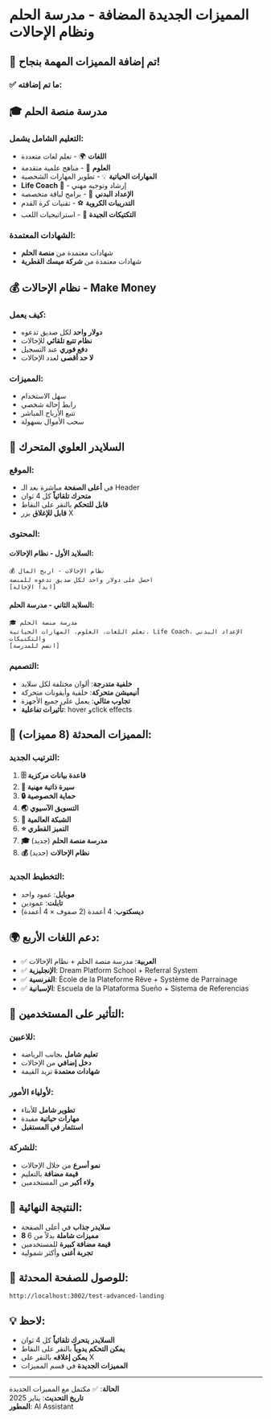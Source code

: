 # المميزات الجديدة المضافة - مدرسة الحلم ونظام الإحالات

## 🎉 **تم إضافة المميزات المهمة بنجاح!**

### ✅ **ما تم إضافته:**

## 🎓 **مدرسة منصة الحلم**
### **التعليم الشامل يشمل:**
- **اللغات** 🌍 - تعلم لغات متعددة
- **العلوم** 🔬 - مناهج علمية متقدمة  
- **المهارات الحياتية** 💡 - تطوير المهارات الشخصية
- **Life Coach** 🧠 - إرشاد وتوجيه مهني
- **الإعداد البدني** 💪 - برامج لياقة متخصصة
- **التدريبات الكروية** ⚽ - تقنيات كرة القدم
- **التكتيكات الجيدة** 🎯 - استراتيجيات اللعب

### **الشهادات المعتمدة:**
- شهادات معتمدة من **منصة الحلم**
- شهادات معتمدة من **شركة ميسك القطرية**

## 💰 **نظام الإحالات - Make Money**
### **كيف يعمل:**
- **دولار واحد** لكل صديق تدعوه
- **نظام تتبع تلقائي** للإحالات
- **دفع فوري** عند التسجيل
- **لا حد أقصى** لعدد الإحالات

### **المميزات:**
- سهل الاستخدام
- رابط إحالة شخصي
- تتبع الأرباح المباشر
- سحب الأموال بسهولة

## 🎠 **السلايدر العلوي المتحرك**

### **الموقع:**
- في **أعلى الصفحة** مباشرة بعد الـ Header
- **متحرك تلقائياً** كل 4 ثوان
- **قابل للتحكم** بالنقر على النقاط
- **قابل للإغلاق** بزر X

### **المحتوى:**

#### **السلايد الأول - نظام الإحالات:**
```
💰 نظام الإحالات - اربح المال
احصل على دولار واحد لكل صديق تدعوه للمنصة
[ابدأ الإحالة]
```

#### **السلايد الثاني - مدرسة الحلم:**
```
🎓 مدرسة منصة الحلم  
تعلم اللغات، العلوم، المهارات الحياتية، Life Coach، الإعداد البدني والتكتيكات
[انضم للمدرسة]
```

### **التصميم:**
- **خلفية متدرجة**: ألوان مختلفة لكل سلايد
- **أنيميشن متحركة**: خلفية وأيقونات متحركة
- **تجاوب مثالي**: يعمل على جميع الأجهزة
- **تأثيرات تفاعلية**: hover وclick effects

## 🎨 **المميزات المحدثة (8 مميزات):**

### **الترتيب الجديد:**
1. **🗄️ قاعدة بيانات مركزية**
2. **📄 سيرة ذاتية مهنية** 
3. **🔒 حماية الخصوصية**
4. **🌏 التسويق الآسيوي**
5. **🎯 الشبكة العالمية**
6. **⭐ التميز القطري**
7. **🎓 مدرسة منصة الحلم** (جديد)
8. **💰 نظام الإحالات** (جديد)

### **التخطيط الجديد:**
- **موبايل**: عمود واحد
- **تابلت**: عمودين
- **ديسكتوب**: 4 أعمدة (2 صفوف × 4 أعمدة)

## 🌍 **دعم اللغات الأربع:**
- ✅ **العربية**: مدرسة منصة الحلم + نظام الإحالات
- ✅ **الإنجليزية**: Dream Platform School + Referral System  
- ✅ **الفرنسية**: École de la Plateforme Rêve + Système de Parrainage
- ✅ **الإسبانية**: Escuela de la Plataforma Sueño + Sistema de Referencias

## 🎯 **التأثير على المستخدمين:**

### **للاعبين:**
- **تعليم شامل** بجانب الرياضة
- **دخل إضافي** من الإحالات
- **شهادات معتمدة** تزيد القيمة

### **لأولياء الأمور:**
- **تطوير شامل** للأبناء
- **مهارات حياتية** مفيدة
- **استثمار في المستقبل**

### **للشركة:**
- **نمو أسرع** من خلال الإحالات
- **قيمة مضافة** بالتعليم
- **ولاء أكبر** من المستخدمين

## 🚀 **النتيجة النهائية:**
- **سلايدر جذاب** في أعلى الصفحة
- **8 مميزات شاملة** بدلاً من 6
- **قيمة مضافة كبيرة** للمستخدمين
- **تجربة أغنى** وأكثر شمولية

## 🔗 **للوصول للصفحة المحدثة:**
```
http://localhost:3002/test-advanced-landing
```

## 💡 **لاحظ:**
- **السلايدر يتحرك تلقائياً** كل 4 ثوان
- **يمكن التحكم يدوياً** بالنقر على النقاط
- **يمكن إغلاقه** بالنقر على X
- **المميزات الجديدة** في قسم المميزات

---

**الحالة**: ✅ مكتمل مع المميزات الجديدة  
**تاريخ التحديث**: يناير 2025  
**المطور**: AI Assistant



